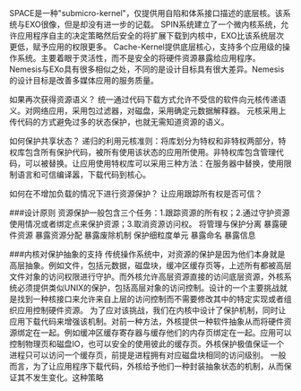 SPACE是一种"submicro-kernel"，仅提供用自陷和体系接口描述的底层核。该系统与EXO很像，但是却没有进一步的记载。
SPIN系统建立了一个微内核系统，允许应用程序自主的决定策略然后安全的将扩展下载到内核中，EXO比该系统层次更低，赋予应用的权限更多。
Cache-Kernel提供底层核心，支持多个应用级的操作系统。主要着眼于灵活性，而不是安全的将硬件资源暴露给应用程序。
Nemesis与EXo具有很多相似之处，不同的是设计目标具有很大差异。Nemesis的设计目标是改善多媒体应用的服务质量。

如果再次获得资源语义？
统一通过代码下载方式允许不受信的软件向元核传递语义。对网络应用，采用包过滤器，对磁盘，采用确定元数据解释器。
元核采用上传代码的方式避免过多的状态保护，也就无需知道资源的语义。

如何保护共享状态？
递归的利用元核准则：将库划分为特权和非特权两部分，特权库包含所有保护代码，被所有使用该状态的应用所使用。非特权库包含管理代码，可以被替换。让应用使用特权库可以采用三种方法：在服务器中替换，使用限制语言和可信编译嚣，下载代码到核心。

如何在不增加负载的情况下进行资源保护？
让应用跟踪所有权是否可信？

###设计原则
资源保护一般包含三个任务：1.跟踪资源的所有权；2.通过守护资源使用情况或者绑定点来保护资源；3.取消资源访问权。
将管理与保护分离
暴露硬件资源
暴露资源分配
暴露废除机制
保护细粒度单元
暴露命名
暴露信息

###内核对保护抽象的支持
传统操作系统中，对资源的保护是因为他们本身就是高层抽象。例如文件，包括元数据，磁盘块，缓冲区缓存页等，上述所有都被高层文件对象的访问权限进行守护。而外核允许高层资源直接的访问底层资源，外核系统必须提供类似UNIX的保护，包括高层对象的访问控制。设计的一个主要挑战就是找到一种核接口来允许来自上层的访问控制而不需要修改其中的特定实现或者组织应用控制硬件资源。
为了应对该挑战，我们在内核中设计了保护机制，同时让应用下载代码来增强该机制。对前一种方法，外核提供一种软件抽象从而将硬件资源绑定在一起。例如缓冲区缓存寄存器与缓存他们的内存页绑定在一起。应用可以控制物理页和磁盘IO，也可以安全的使用彼此的缓存页。外核保护极值保证一个进程只可以访问一个缓存页，前提是进程拥有对应磁盘块相同的访问级别。
一般而言，为了让应用程序下载代码，外核给予他们一种封装抽象状态的机制，从而保证其不发生变化。这种策略
